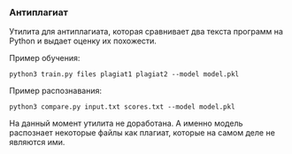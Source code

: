 ### Антиплагиат
Утилита для антиплагиата, которая сравнивает два текста программ на Python и выдает оценку их похожести.

Пример обучения:
```
python3 train.py files plagiat1 plagiat2 --model model.pkl
```

Пример распознавания:
```
python3 compare.py input.txt scores.txt --model model.pkl
```

На данный момент утилита не доработана. А именно модель распознает некоторые файлы как плагиат, которые на самом деле не являются ими.
